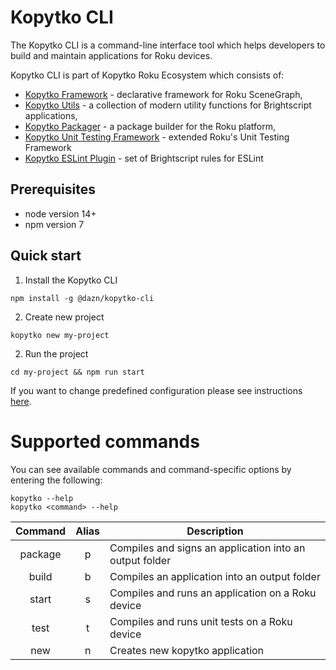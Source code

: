 # Kopytko CLI

The Kopytko CLI is a command-line interface tool which helps developers to build and maintain applications for Roku devices.

Kopytko CLI is part of Kopytko Roku Ecosystem which consists of:
- [Kopytko Framework](https://github.com/getndazn/kopytko-framework) - declarative framework for Roku SceneGraph,
- [Kopytko Utils](https://github.com/getndazn/kopytko-utils) - a collection of modern utility functions for Brightscript applications,
- [Kopytko Packager](https://github.com/getndazn/kopytko-packager) - a package builder for the Roku platform,
- [Kopytko Unit Testing Framework](https://github.com/getndazn/kopytko-unit-testing-framework) - extended Roku's Unit Testing Framework
- [Kopytko ESLint Plugin](https://github.com/getndazn/kopytko-eslint-plugin) - set of Brightscript rules for ESLint

## Prerequisites
- node version 14+
- npm version 7

## Quick start
1. Install the Kopytko CLI
```
npm install -g @dazn/kopytko-cli
```
2. Create new project
```
kopytko new my-project
```

2. Run the project
```
cd my-project && npm run start
```

If you want to change predefined configuration please see instructions [here](https://github.com/getndazn/kopytko-packager#configuration).

# Supported commands

You can see available commands and command-specific options by entering the following:
```
kopytko --help
kopytko <command> --help
```


| Command | Alias | Description |
|:----------:|:-------------:|------|
| package |	p |	Compiles and signs an application into an output folder |
| build |	b |	Compiles an application into an output folder |
| start |	s |	Compiles and runs an application on a Roku device |
| test |	t |	Compiles and runs unit tests on a Roku device |
| new |	n |	Creates new kopytko application |
